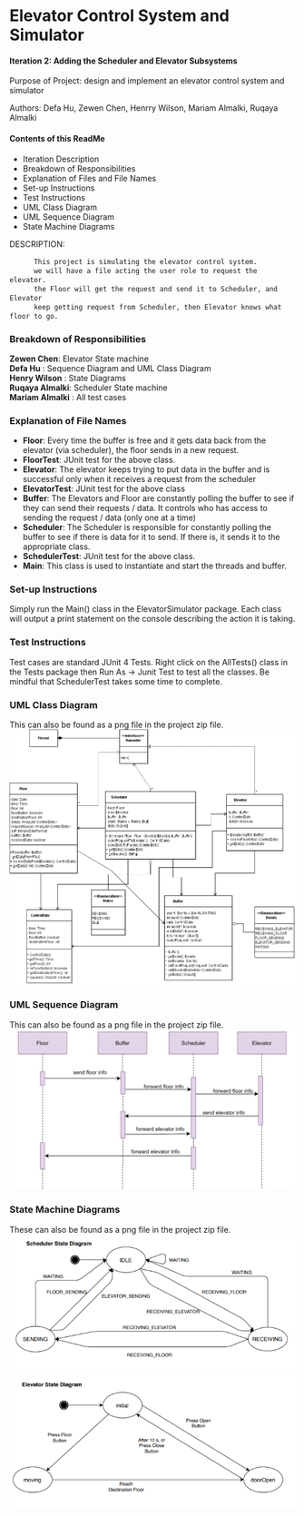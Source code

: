 # Elevator Control System and Simulator

#### Iteration 2: Adding the Scheduler and Elevator Subsystems

Purpose of Project: design and implement an elevator control system and simulator

Authors: Defa Hu, Zewen Chen, Henrry Wilson, Mariam Almalki, Ruqaya Almalki

#### Contents of this ReadMe
- Iteration Description
- Breakdown of Responsibilities
- Explanation of Files and File Names
- Set-up Instructions
- Test Instructions 
- UML Class Diagram
- UML Sequence Diagram
- State Machine Diagrams

DESCRIPTION: 
  
          This project is simulating the elevator control system.
          we will have a file acting the user role to request the elevator.
          the Floor will get the request and send it to Scheduler, and Elevator
          keep getting request from Scheduler, then Elevator knows what floor to go.


### Breakdown of Responsibilities
**Zewen Chen**: Elevator State machine <br>
**Defa Hu** : Sequence Diagram and UML Class Diagram <br>
**Henry Wilson** : State Diagrams <br>
**Ruqaya Almalki**: Scheduler State machine <br>
**Mariam Almalki** : All test cases<br>

### Explanation of File Names
- **Floor**: Every time the buffer is free and it gets data back from the elevator (via scheduler), the floor sends in a new request.
- **FloorTest**: JUnit test for the above class.
- **Elevator**: The elevator keeps trying to put data in the buffer and is successful only when it receives a request from the scheduler
- **ElevatorTest**: JUnit test for the above class
- **Buffer**: The Elevators and Floor are constantly polling the buffer to see if they can send their requests / data. It controls who has access to sending the request / data (only one at a time)
- **Scheduler**: The Scheduler is responsible for constantly polling the buffer to see if there is data for it to send. If there is, it sends it to the appropriate class. 
- **SchedulerTest**: JUnit test for the above class.
- **Main**: This class is used to instantiate and start the threads and buffer. 

### Set-up Instructions
Simply run the Main() class in the ElevatorSimulator package. Each class will output a print statement on the console describing the action it is taking. 

### Test Instructions 
Test cases are standard JUnit 4 Tests. Right click on the AllTests() class in the Tests package then Run As -> Junit Test to test all the classes. Be mindful that SchedulerTest takes some time to complete.

### UML Class Diagram
This can also be found as a png file in the project zip file. <br>
![UML](UML_ClassDiagram_I2.png)

### UML Sequence Diagram
This can also be found as a png file in the project zip file. <br>
![SequenceDiagram](SequenceDiagram.png)

### State Machine Diagrams
These can also be found as a png file in the project zip file. <br>
![UML](SchedulerStateDiagram.png) 
<br>
![UML](ElevatorStateDiagram.png)


